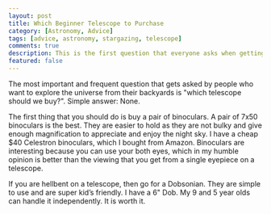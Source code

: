 ```yaml
---
layout: post
title: Which Beginner Telescope to Purchase
category: [Astronomy, Advice]
tags: [advice, astronomy, stargazing, telescope]
comments: true
description: This is the first question that everyone asks when getting into star-gazing. Here I repeat what experienced amateur astronomers say. 
featured: false
---
```


The most important and frequent question that gets asked by people who want to explore the universe from their backyards is "which telescope should we buy?". 
Simple answer: None.

The first thing that you should do is buy a pair of binoculars. A pair of 7x50 binoculars is the best. They are easier to hold as they are not bulky and give enough magnification to appreciate and enjoy the night sky. I have a cheap $40 Celestron binoculars, which I bought from Amazon. Binoculars are interesting because you can use your both eyes, which in my humble opinion is better than the viewing that you get from a single eyepiece on a telescope.

If you are hellbent on a telescope, then go for a Dobsonian. They are simple to use and are super kid’s friendly. I have a 6" Dob. My 9 and 5 year olds can handle it independently. It is worth it.

